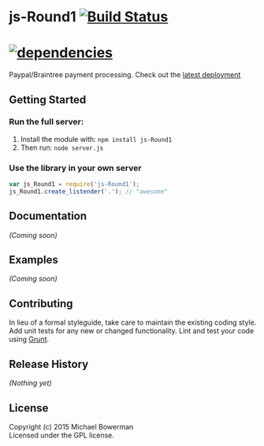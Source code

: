 # js-Round1 [![Build Status](https://secure.travis-ci.org/bowerman0/Nodejs-Round1.png?branch=master)](http://travis-ci.org/bowerman0/Nodejs-Round1)
# [![dependencies](https://david-dm.org/bowerman0/Nodejs-Round1.svg?branch=master)](https://david-dm.org/bowerman0/Nodejs-Round1)
Paypal/Braintree payment processing. Check out the [latest deployment](http://nodejs-round1.azurewebsites.net/)

## Getting Started
### Run the full server:
1. Install the module with: `npm install js-Round1`
1. Then run: `node server.js`

### Use the library in your own server
```javascript
var js_Round1 = require('js-Round1');
js_Round1.create_listender('.'); // "awesome"
```

## Documentation
_(Coming soon)_

## Examples
_(Coming soon)_

## Contributing
In lieu of a formal styleguide, take care to maintain the existing coding style. Add unit tests for any new or changed functionality. Lint and test your code using [Grunt](http://gruntjs.com/).

## Release History
_(Nothing yet)_

## License
Copyright (c) 2015 Michael Bowerman  
Licensed under the GPL license.
